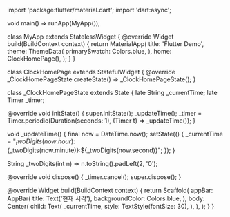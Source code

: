 import 'package:flutter/material.dart';
import 'dart:async';

void main() => runApp(MyApp());

class MyApp extends StatelessWidget {
  @override
  Widget build(BuildContext context) {
    return MaterialApp(
      title: 'Flutter Demo',
      theme: ThemeData(
        primarySwatch: Colors.blue,
      ),
      home: ClockHomePage(),
    );
  }
}

class ClockHomePage extends StatefulWidget {
  @override
  _ClockHomePageState createState() => _ClockHomePageState();
}

class _ClockHomePageState extends State<ClockHomePage> {
  late String _currentTime;
  late Timer _timer;

  @override
  void initState() {
    super.initState();
    _updateTime();
    _timer = Timer.periodic(Duration(seconds: 1), (Timer t) => _updateTime());
  }

  void _updateTime() {
    final now = DateTime.now();
    setState(() {
      _currentTime = "${_twoDigits(now.hour)}:${_twoDigits(now.minute)}:${_twoDigits(now.second)}";
    });
  }

  String _twoDigits(int n) => n.toString().padLeft(2, '0');

  @override
  void dispose() {
    _timer.cancel();
    super.dispose();
  }

  @override
  Widget build(BuildContext context) {
    return Scaffold(
      appBar: AppBar(
        title: Text('현재 시각'),
        backgroundColor: Colors.blue,
      ),
      body: Center(
        child: Text(
          _currentTime,
          style: TextStyle(fontSize: 30),
        ),
      ),
    );
  }
}